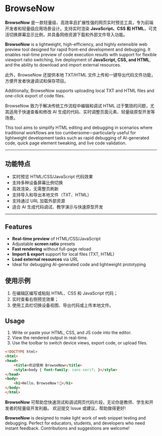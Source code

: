 # BrowseNow

**BrowseNow** 是一款轻量级、高效率且扩展性强的网页实时预览工具，专为前端开发者和轻量级应用场景设计。支持实时渲染 **JavaScript、CSS 和 HTML**，可灵活切换屏幕显示比例，并具备网络资源下载和外部文件导入功能。

**BrowseNow** is a lightweight, high-efficiency, and highly extensible web preview tool designed for rapid front-end development and debugging. It enables real-time preview of code execution results with support for flexible viewport ratio switching, live deployment of **JavaScript, CSS, and HTML**, and the ability to download and import external resources.

此外，BrowseNow 还提供本地 TXT/HTML 文件上传和一键导出代码文件功能，方便开发者快速调试和保存项目。

Additionally, BrowseNow supports uploading local TXT and HTML files and one-click export of code files.

BrowseNow 致力于解决传统工作流程中编辑和调试 HTML 过于繁琐的问题，尤其适用于快速查看和修改 AI 生成的代码、实时调整页面元素、轻量级原型开发等场景。

This tool aims to simplify HTML editing and debugging in scenarios where traditional workflows are too cumbersome—particularly useful for lightweight development tasks such as rapid debugging of AI-generated code, quick page element tweaking, and live code validation. 

---

## 功能特点

- 实时预览 HTML/CSS/JavaScript 代码效果
- 支持多种设备屏幕比例切换
- 高效渲染，无需整页刷新
- 支持导入和导出本地文件（TXT、HTML）
- 支持通过 URL 加载外部资源
- 适合 AI 生成代码调试、教学演示与快速原型开发

---

## Features
- **Real-time preview** of HTML/CSS/JavaScript
- Adjustable **screen ratio** presets
- **Fast rendering** without full-page reload
- **Import & export** support for local files (TXT, HTML)
- **Load external resources** via URL
- Ideal for debugging AI-generated code and lightweight prototyping

## 使用示例

1. 在编辑区编写或粘贴 HTML、CSS 和 JavaScript 代码；
2. 实时查看右侧预览效果；
3. 使用工具栏切换设备视图、导出代码或上传本地文件。

## Usage

1. Write or paste your HTML, CSS, and JS code into the editor.
2. View the rendered output in real-time.
3. Use the toolbar to switch device views, export code, or upload files.

```html
<!DOCTYPE html>
<html>
<head>
    <title>欢迎使用 BrowseNow</title>
    <style>body { font-family: sans-serif; }</style>
</head>
<body>
    <h1>Hello，BrowseNow！🚀</h1>
</body>
</html>
```

**BrowseNow** 可帮助您快速测试和调试网页代码片段，无论你是教师、学生和开发者的轻量级开发利器。
欢迎提交 lssue 或建议，帮助做得更好!

**BrowseNow** is designed to make light work of web snippet testing and debugging. Perfect for educators, students, and developers who need instant feedback.
Contributions and suggestions are welcome!